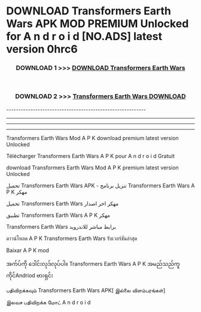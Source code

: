 # DOWNLOAD Transformers Earth Wars  APK MOD PREMIUM Unlocked for A n d r o i d [NO.ADS] latest version 0hrc6 



<div align="center">

<h3>DOWNLOAD 1 >>> <a href="https://getmod2.web.app/?judul=Transformers Earth Wars ">DOWNLOAD Transformers Earth Wars </a></h3><br>

<h3>DOWNLOAD 2 >>> <a href="https://getmod2.web.app/?judul=Transformers Earth Wars ">Transformers Earth Wars  DOWNLOAD </a></h3>

</div>
----------------------------------------------------------

----------------------------------------------------------

----------------------------------------------------------

----------------------------------------------------------

Transformers Earth Wars  Mod A P K download premium latest version Unlocked

Télécharger Transformers Earth Wars  A P K pour A n d r o i d Gratuit

download Transformers Earth Wars  Mod A P K premium latest version Unlocked

تحميل Transformers Earth Wars  APK - تنزيل برنامج Transformers Earth Wars  A P K مهكر

تحميل Transformers Earth Wars  مهكر اخر اصدار

تطبيق Transformers Earth Wars  A P K مهكر

Transformers Earth Wars  برابط مباشر للاندرويد

ดาวน์โหลด A P K Transformers Earth Wars  รับเวอร์ชันล่าสุด

Baixar A P K mod

အက်ပ်ကို ဒေါင်းလုဒ်လုပ်ပါ။ Transformers Earth Wars  A P K အမည်သည်ကူကိုင်Andriod ဗားရှင်း

பதிவிறக்கவும் Transformers Earth Wars  APK[ இல்லை விளம்பரங்கள்] 
 
இலவச பதிவிறக்க மோட் A n d r o i d



